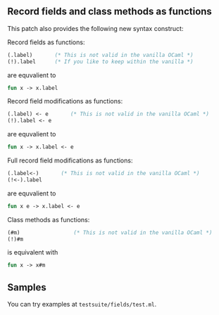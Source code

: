 Record fields and class methods as functions
---------------------------------------------

This patch also provides the following new syntax construct:

Record fields as functions:

```ocaml
(.label)       (* This is not valid in the vanilla OCaml *)
(!).label      (* If you like to keep within the vanilla *)
```

are equvalient to 

```ocaml
fun x -> x.label
```

Record field modifications as functions:

```ocaml
(.label) <- e       (* This is not valid in the vanilla OCaml *)
(!).label <- e
```

are equvalient to 

```ocaml
fun x -> x.label <- e
```

Full record field modifications as functions:

```ocaml
(.label<-)       (* This is not valid in the vanilla OCaml *)
(!<-).label
```

are equvalient to 

```ocaml
fun x e -> x.label <- e
```

Class methods as functions:

```ocaml
(#m)                 (* This is not valid in the vanilla OCaml *)
(!)#m
```

is equivalent with

```ocaml
fun x -> x#m
```

Samples
---------------------------------------------

You can try examples at `testsuite/fields/test.ml`.
